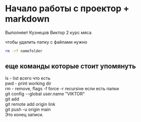 # Начало работы с проектор + markdown  

Выполняет Кузнецов Виктор 2 курс мяса  

чтобы удалить папку с файлами нужно  

``` bash
rm -rf namefolder
```
еще команды которые стоит упомянуть  
---
ls - list всего что есть  
pwd - print working dir  
rm - remove, flags -f force -r recursive если есть папки  
git config --global user.name "VIKTOR"  
git add  
git remote add origin link  
git push -u origin main  
Это конец записи.
